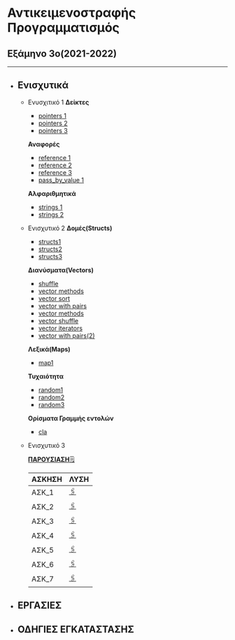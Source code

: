 # Αντικειμενοστραφής Προγραμματισμός
## Εξάμηνο 3ο(2021-2022)
---

* ## Ενισχυτικά 

  * Ενυσχιτικό 1
    **Δείκτες**
      * [pointers 1](https://github.com/vasnastos/OOP/blob/main/Lesson_1/Pointers/pointers1.cpp)
      * [pointers 2](https://github.com/vasnastos/OOP/blob/main/Lesson_1/Pointers/pointers2.cpp)
      * [pointers 3](https://github.com/vasnastos/OOP/blob/main/Lesson_1/Pointers/pointers3.cpp)
    
    **Αναφορές**
      * [reference 1](https://github.com/vasnastos/OOP/blob/main/Lesson_1/References/pass_by_reference1.cpp)
      * [reference 2](https://github.com/vasnastos/OOP/blob/main/Lesson_1/References/pass_by_reference2.cpp)
      * [reference 3](https://github.com/vasnastos/OOP/blob/main/Lesson_1/References/pass_by_reference3.cpp)
      * [pass_by_value 1](https://github.com/vasnastos/OOP/blob/main/Lesson_1/References/pass_by_value1.cpp)
     
     **Αλφαριθμητικά**
      * [strings 1](https://github.com/vasnastos/OOP/blob/main/Lesson_1/string.cpp)
      * [strings 2](https://github.com/vasnastos/OOP/blob/main/Lesson_1/Word_Counter/word_counter.cpp)
    
   * Ενισχυτικό 2
     **Δομές(Structs)** 
      * [structs1](https://github.com/vasnastos/OOP/blob/main/Lesson_2/Structs/struct1.cpp)
      * [structs2](https://github.com/vasnastos/OOP/blob/main/Lesson_2/Structs/struct2.cpp)
      * [structs3](https://github.com/vasnastos/OOP/blob/main/Lesson_2/Structs/struct3.cpp)
     
     **Διανύσματα(Vectors)**
       * [shuffle](https://github.com/vasnastos/OOP/blob/main/Lesson_2/Vectors/vector1.cpp)
       * [vector methods](https://github.com/vasnastos/OOP/blob/main/Lesson_2/Vectors/vector2.cpp)
       * [vector sort](https://github.com/vasnastos/OOP/blob/main/Lesson_2/Vectors/vector3.cpp)
       * [vector with pairs](https://github.com/vasnastos/OOP/blob/main/Lesson_2/Vectors/vector4.cpp)
       * [vector methods](https://github.com/vasnastos/OOP/blob/main/Lesson_2/Vectors/vector5.cpp)
       * [vector shuffle](https://github.com/vasnastos/OOP/blob/main/Lesson_2/Vectors/vector6.cpp)
       * [vector iterators](https://github.com/vasnastos/OOP/blob/main/Lesson_2/Vectors/vector7.cpp)
       * [vector with pairs(2)](https://github.com/vasnastos/OOP/blob/main/Lesson_2/Vectors/vector8.cpp)
      
     **Λεξικά(Maps)**
        * [map1](https://github.com/vasnastos/OOP/blob/main/Lesson_2/Maps/map1.cpp)
     
     **Τυχαιότητα**
        * [random1](https://github.com/vasnastos/OOP/blob/main/Lesson_2/Random/random1.cpp)
        * [random2](https://github.com/vasnastos/OOP/blob/main/Lesson_2/Random/random2.cpp)
        * [random3](https://github.com/vasnastos/OOP/blob/main/Lesson_2/Random/random3.cpp)
     
     **Ορίσματα Γραμμής εντολών**
        * [cla](https://github.com/vasnastos/OOP/blob/main/Lesson_2/command_line_arguments.cpp)
    
    * Ενισχυτικό 3 
      
      [**ΠΑΡΟΥΣΙΑΣΗ**:spiral_notepad:](https://github.com/vasnastos/OOP/blob/main/Lesson_3/OOP_3.pdf)
      
        | **ΑΣΚΗΣΗ** |                               **ΛΥΣΗ**                                              |
        |------------|-------------------------------------------------------------------------------------|
        |  ΑΣΚ_1     | [:paperclips:](https://github.com/vasnastos/OOP/blob/main/Lesson_3/exercise1.cpp)   |
        |  AΣΚ_2     | [:paperclips:](https://github.com/vasnastos/OOP/blob/main/Lesson_3/exercise2.cpp)   |
        |  ΑΣΚ_3     | [:paperclips:](https://github.com/vasnastos/OOP/blob/main/Lesson_3/exercise3.cpp)   |
        |  ΑΣΚ_4     | [:paperclips:](https://github.com/vasnastos/OOP/blob/main/Lesson_3/exercise4.cpp)   |
        |  ΑΣΚ_5     | [:paperclips:](https://github.com/vasnastos/OOP/blob/main/Lesson_3/exercise5.cpp)   |
        |  ΑΣΚ_6     | [:paperclips:](https://github.com/vasnastos/OOP/blob/main/Lesson_3/exercise6.cpp)   |
        |  ΑΣΚ_7     | [:paperclips:](https://github.com/vasnastos/OOP/blob/main/Lesson_3/exercise7.cpp)   |
        
 * ## ΕΡΓΑΣΙΕΣ    
        
 * ## ΟΔΗΓΙΕΣ ΕΓΚΑΤΑΣΤΑΣΗΣ
